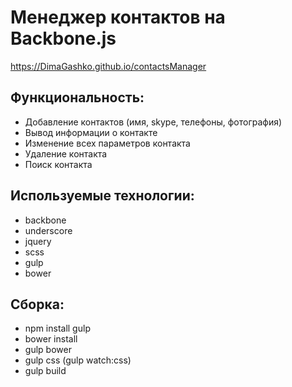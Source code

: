 Менеджер контактов на Backbone.js
=================================

https://DimaGashko.github.io/contactsManager

Функциональность:
-----------------
* Добавление контактов (имя, skype, телефоны, фотография)
* Вывод информации о контакте
* Изменение всех параметров контакта
* Удаление контакта
* Поиск контакта

Используемые технологии:
------------------------
* backbone
* underscore
* jquery
* scss
* gulp
* bower

Сборка:
-------
* npm install gulp
* bower install
* gulp bower
* gulp css (gulp watch:css)
* gulp build